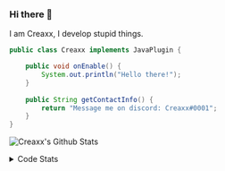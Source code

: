 ### Hi there 👋

I am Creaxx, I develop stupid things. 

```java
public class Creaxx implements JavaPlugin {

    public void onEnable() {
        System.out.println("Hello there!");
    }
    
    public String getContactInfo() {
        return "Message me on discord: Creaxx#0001";
    }
}
```

![Creaxx's Github Stats](https://github-readme-stats.vercel.app/api?username=CreaxxOG&show_icons=true&theme=dark&count_private=true)

<details>
  <summary>Code Stats</summary>

<!--START_SECTION:waka-->
![Code Time](http://img.shields.io/badge/Code%20Time-545%20hrs%2034%20mins-blue)

![Lines of code](https://img.shields.io/badge/From%20Hello%20World%20I%27ve%20Written-9%20Thousand%20lines%20of%20code-blue)

**🐱 My GitHub Data** 

> 🏆 11 Contributions in the Year 2022
 > 
> 📦 377.8 kB Used in GitHub's Storage 
 > 
> 🚫 Not Opted to Hire
 > 
> 📜 1 Public Repository 
 > 
> 🔑 4 Private Repositories  
 > 
**I'm an Early 🐤** 

```text
🌞 Morning    24 commits     ███░░░░░░░░░░░░░░░░░░░░░░   13.79% 
🌆 Daytime    63 commits     █████████░░░░░░░░░░░░░░░░   36.21% 
🌃 Evening    83 commits     ████████████░░░░░░░░░░░░░   47.7% 
🌙 Night      4 commits      ░░░░░░░░░░░░░░░░░░░░░░░░░   2.3%

```
📅 **I'm Most Productive on Saturday** 

```text
Monday       19 commits     ██░░░░░░░░░░░░░░░░░░░░░░░   10.92% 
Tuesday      10 commits     █░░░░░░░░░░░░░░░░░░░░░░░░   5.75% 
Wednesday    23 commits     ███░░░░░░░░░░░░░░░░░░░░░░   13.22% 
Thursday     21 commits     ███░░░░░░░░░░░░░░░░░░░░░░   12.07% 
Friday       31 commits     ████░░░░░░░░░░░░░░░░░░░░░   17.82% 
Saturday     43 commits     ██████░░░░░░░░░░░░░░░░░░░   24.71% 
Sunday       27 commits     ████░░░░░░░░░░░░░░░░░░░░░   15.52%

```


📊 **This Week I Spent My Time On** 

```text
💬 Programming Languages: 
No Activity Tracked This Week

🔥 Editors: 
No Activity Tracked This Week

```

**I Mostly Code in Java** 

```text
Java                     4 repos             ████████████████░░░░░░░░░   66.67% 
EJS                      1 repo              ████░░░░░░░░░░░░░░░░░░░░░   16.67% 
Kotlin                   1 repo              ████░░░░░░░░░░░░░░░░░░░░░   16.67%

```



 Last Updated on 09/01/2022
<!--END_SECTION:waka-->
</details>
